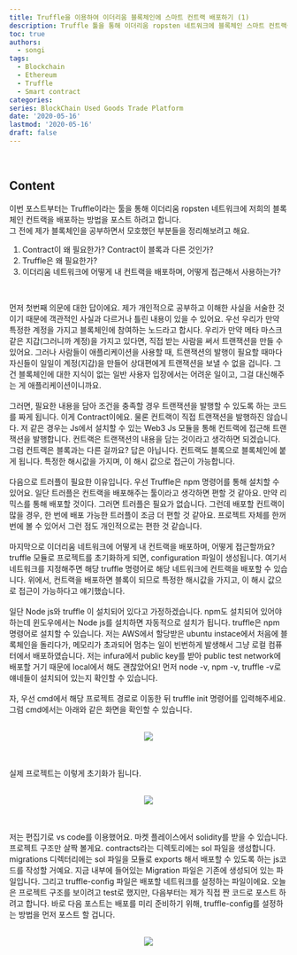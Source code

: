 ```yaml
---
title: Truffle을 이용하여 이더리움 블록체인에 스마트 컨트랙 배포하기 (1)
description: Truffle 툴을 통해 이더리움 ropsten 네트워크에 블록체인 스마트 컨트랙을 배포하는 방법
toc: true
authors:
  - songi
tags:
  - Blockchain
  - Ethereum
  - Truffle
  - Smart contract
categories:
series: BlockChain Used Goods Trade Platform
date: '2020-05-16'
lastmod: '2020-05-16'
draft: false
---
```

</br>

## Content

이번 포스트부터는 Truffle이라는 툴을 통해 이더리움 ropsten 네트워크에 저희의 블록체인 컨트랙을 배포하는 방법을 포스트 하려고 합니다.
</br>
그 전에 제가 블록체인을 공부하면서 모호했던 부분들을 정리해보려고 해요. 
</br>
1. Contract이 왜 필요한가? Contract이 블록과 다른 것인가?
2. Truffle은 왜 필요한가?
3. 이더리움 네트워크에 어떻게 내 컨트랙을 배포하며, 어떻게 접근해서 사용하는가?
</br>

먼저 첫번째 의문에 대한 답이에요. 제가 개인적으로 공부하고 이해한 사실을 서술한 것이기 때문에 객관적인 사실과 다르거나 틀린 내용이 있을 수 있어요. 우선 우리가 만약 특정한 계정을 가지고 블록체인에 참여하는 노드라고 합시다. 우리가 만약 메타 마스크 같은 지갑(그러니까 계정)을 가지고 있다면, 직접 받는 사람을 써서 트랜잭션을 만들 수 있어요. 그러나 사람들이 애플리케이션을 사용할 때, 트랜잭션의 발행이 필요할 때마다 자신들이 일일이 계정(지갑)을 만들어 상대편에게 트랜잭션을 보낼 수 없을 겁니다. 그건 블록체인에 대한 지식이 없는 일반 사용자 입장에서는 어려운 일이고, 그걸 대신해주는 게 애플리케이션이니까요. 
</br>
</br>
그러면, 필요한 내용을 담아 조건을 충족할 경우 트랜잭션을 발행할 수 있도록 하는 코드를 짜게 됩니다. 이게 Contract이에요. 물론 컨트랙이 직접 트랜잭션을 발행하진 않습니다. 저 같은 경우는 Js에서 설치할 수 있는 Web3 Js 모듈을 통해 컨트랙에 접근해 트랜잭션을 발행합니다. 컨트랙은 트랜잭션의 내용을 담는 것이라고 생각하면 되겠습니다.  그럼 컨트랙은 블록과는 다른 걸까요? 답은 아닙니다. 컨트랙도 블록으로 블록체인에 붙게 됩니다. 특정한 해시값을 가지며, 이 해시 값으로 접근이 가능합니다.
</br>
</br>
다음으로 트러플이 필요한 이유입니다. 우선 Truffle은 npm 명령어를 통해 설치할 수 있어요. 일단 트러플은 컨트랙을 배포해주는 툴이라고 생각하면 편할 것 같아요. 만약 리믹스를 통해 배포할 것이다. 그러면 트러플은 필요가 없습니다. 그런데 배포할 컨트랙이 많을 경우, 한 번에 배포 가능한 트러플이 조금 더 편할 것 같아요. 프로젝트 자체를 한꺼번에 볼 수 있어서 그런 점도 개인적으로는 편한 것 같습니다.
</br>
</br>
마지막으로 이더리움 네트워크에 어떻게 내 컨트랙을 배포하며, 어떻게 접근할까요? truffle 모듈로 프로젝트를 초기화하게 되면, configuration 파일이 생성됩니다. 여기서 네트워크를 지정해주면 해당 truffle 명령어로 해당 네트워크에 컨트랙을 배포할 수 있습니다. 위에서, 컨트랙을 배포하면 블록이 되므로 특정한 해시값을 가지고, 이 해시 값으로 접근이 가능하다고 얘기했습니다. 
</br>
</br>
일단 Node js와 truffle 이 설치되어 있다고 가정하겠습니다. npm도 설치되어 있어야 하는데 윈도우에서는 Node js를 설치하면 자동적으로 설치가 됩니다. truffle은 npm 명령어로 설치할 수 있습니다. 저는 AWS에서 할당받은 ubuntu instace에서 처음에 블록체인을 돌리다가, 메모리가 초과되어 멈추는 일이 빈번하게 발생해서 그냥 로컬 컴퓨터에서 배포하였습니다. 저는 infura에서 public key를 받아 public test network에 배포할 거기 때문에 local에서 해도 괜찮았어요! 먼저 node -v, npm -v, truffle -v로 얘네들이 설치되어 있는지 확인할 수 있습니다.
</br>
</br>
자, 우선 cmd에서 해당 프로젝트 경로로 이동한 뒤 truffle init 명령어를 입력해주세요. 그럼 cmd에서는 아래와 같은 화면을 확인할 수 있습니다. 
</br>
</br>
<p align="center"><img src="https://user-images.githubusercontent.com/57793091/151473178-b90e60a9-9f46-42f9-9ae0-66584e116cd6.png"></p>
</br>
</br>
실제 프로젝트는 이렇게 초기화가 됩니다.
</br>
</br>
<p align="center"><img src="https://user-images.githubusercontent.com/57793091/151473549-23d34188-2f41-4eca-9b28-86768abbd653.png"></p>
</br>
</br>
저는 편집기로 vs code를 이용했어요. 마켓 플레이스에서 solidity를 받을 수 있습니다. 프로젝트 구조만 살짝 볼게요. contracts라는 디렉토리에는 sol 파일을 생성합니다. migrations 디렉터리에는 sol 파일을 모듈로 exports 해서 배포할 수 있도록 하는 js코드를 작성할 거예요. 지금 내부에 들어있는 Migration 파일은 기존에 생성되어 있는 파일입니다. 그리고 truffle-config 파일은 배포할 네트워크를 설정하는 파일이에요. 오늘은 프로젝트 구조를 보이려고 test로 했지만, 다음부터는 제가 직접 짠 코드로 포스트 하려고 합니다. 바로 다음 포스트는 배포를 미리 준비하기 위해, truffle-config를 설정하는 방법을 먼저 포스트 할 겁니다.
</br>
</br>
<p align="center"><img src="https://user-images.githubusercontent.com/57793091/151473656-4663e3d6-ab72-4ddb-b9d5-9188795aba20.png"></p>
</br>
</br>
